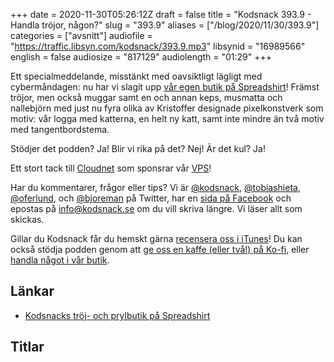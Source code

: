 +++
date = 2020-11-30T05:26:12Z
draft = false
title = "Kodsnack 393.9 - Handla tröjor, någon?"
slug = "393.9"
aliases = ["/blog/2020/11/30/393.9"]
categories = ["avsnitt"]
audiofile = "https://traffic.libsyn.com/kodsnack/393.9.mp3"
libsynid = "16989566"
english = false
audiosize = "817129"
audiolength = "01:29"
+++

Ett specialmeddelande, misstänkt med oavsiktligt lägligt med cybermåndagen: nu har vi slagit upp [vår egen butik på Spreadshirt](https://shop.spreadshirt.se/kodsnack/)! Främst tröjor, men också muggar samt en och annan keps, musmatta och nallebjörn med just nu fyra olika av Kristoffer designade pixelkonstverk  som motiv: vår logga med katterna, en helt ny katt, samt inte mindre än två motiv med tangentbordstema.

Stödjer det podden? Ja!
Blir vi rika på det? Nej!
Är det kul? Ja!

Ett stort tack till [Cloudnet](http://www.cloudnet.se) som sponsrar vår [VPS](http://en.wikipedia.org/wiki/Virtual_private_server)!

Har du kommentarer, frågor eller tips? Vi är [@kodsnack](https://www.twitter.com/kodsnack), [@tobiashieta](https://www.twitter.com/tobiashieta), [@oferlund](https://www.twitter.com/oferlund), och [@bjoreman](https://www.twitter.com/bjoreman) på Twitter, har en [sida på Facebook](https://www.facebook.com/kodsnack) och epostas på [info@kodsnack.se](mailto:info@kodsnack.se) om du vill skriva längre. Vi läser allt som skickas.

Gillar du Kodsnack får du hemskt gärna [recensera oss i iTunes](http://itunes.apple.com/se/podcast/kodsnack/id561631498?l=en)! Du kan också stödja podden genom att <a href="https://ko-fi.com/kodsnack" rel="payment">ge oss en kaffe (eller två!) på Ko-fi</a>, eller [handla något i vår butik](https://shop.spreadshirt.se/kodsnack/).

## Länkar ##
* [Kodsnacks tröj- och prylbutik på Spreadshirt](https://shop.spreadshirt.se/kodsnack/)

## Titlar ##
